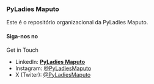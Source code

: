 ### PyLadies Maputo

Este é o repositório organizacional da PyLadies Maputo. 

#### Siga-nos no
Get in Touch 
- LinkedIn: [**PyLadies Maputo**](https://www.linkedin.com/company/pyladies-maputo/)
- Instagram: [@PyLadiesMaputo](https://www.instagram.com/pyladiesmaputo/) 
- X (Twiter): [@PyLadiesMaputo]((https://twitter.com/PyLadiesMaputo)) 
